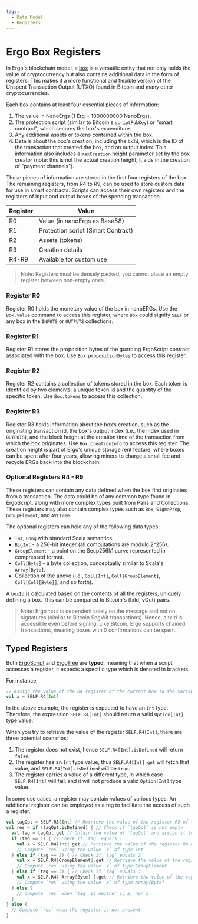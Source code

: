 ```yaml
---
tags:
  - Data Model
  - Registers
---
```


# Ergo Box Registers

In Ergo's blockchain model, a [box](box.md) is a versatile entity that not only holds the value of cryptocurrency but also contains additional data in the form of registers. This makes it a more functional and flexible version of the Unspent Transaction Output (UTXO) found in Bitcoin and many other cryptocurrencies.

Each box contains at least four essential pieces of information:

1. The value in NanoErgs (1 Erg = 1000000000 NanoErgs).
2. The protection script (similar to Bitcoin's `scriptPubKey`) or "smart contract", which secures the box's expenditure.
3. Any additional assets or tokens contained within the box.
4. Details about the box's creation, including the `txId`, which is the ID of the transaction that created the box, and an output index. This information also includes a `maxCreation` height parameter set by the box creator (note: this is not the actual creation height; it aids in the creation of "payment channels").

These pieces of information are stored in the first four registers of the box. The remaining registers, from R4 to R9, can be used to store custom data for use in smart contracts. Scripts can access their own registers and the registers of input and output boxes of the spending transaction.

 Register | Value |
---|---|
 R0 | Value (in nanoErgs as Base58) |
 R1 | Protection script (Smart Contract) |
 R2 | Assets (tokens) |
 R3 | Creation details |
 R4-R9 | Available for custom use |

> Note: Registers must be densely packed; you cannot place an empty register between non-empty ones. 

### Register R0

Register R0 holds the monetary value of the box in nanoERGs. Use the `Box.value` command to access this register, where `Box` could signify `SELF` or any box in the `INPUTS` or `OUTPUTS` collections.

### Register R1

Register R1 stores the proposition bytes of the guarding ErgoScript contract associated with the box. Use `Box.propositionBytes` to access this register.

### Register R2

Register R2 contains a collection of tokens stored in the box. Each token is identified by two elements: a unique token id and the quantity of the specific token. Use `Box.tokens` to access this collection.

### Register R3

Register R3 holds information about the box’s creation, such as the originating transaction id, the box's output index (i.e., the index used in `OUTPUTS`), and the block height at the creation time of the transaction from which the box originates. Use `Box.creationInfo` to access this register. The creation height is part of Ergo's unique storage rent feature, where boxes can be spent after four years, allowing miners to charge a small fee and recycle ERGs back into the blockchain.

### Optional Registers R4 - R9

These registers can contain any data defined when the box first originates from a transaction. The data could be of any common type found in ErgoScript, along with more complex types built from Pairs and Collections. These registers may also contain complex types such as `Box`, `SigmaProp`, `GroupElement`, and `AVLTree`.

The optional registers can hold any of the following data types:

- `Int`, `Long` with standard Scala semantics.
- `BigInt` - a 256-bit integer (all computations are modulo 2^256).
- `GroupElement` - a point on the Secp256k1 curve represented in compressed format.
- `Coll[Byte]` - a byte collection, conceptually similar to Scala's `Array[Byte]`.
- Collection of the above (i.e., `Coll[Int]`, `Coll[GroupElement]`, `Coll[Coll[Byte]]`, and so forth).

A `boxId` is calculated based on the contents of all the registers, uniquely defining a box. This can be compared to Bitcoin's (txId, vOut) pairs.

> Note: Ergo `txId` is dependent solely on the message and not on signatures (similar to Bitcoin SegWit transactions). Hence, a txId is accessible even before signing. Like Bitcoin, Ergo supports chained transactions, meaning boxes with 0 confirmations can be spent.

## Typed Registers

Both [ErgoScript](/dev/scs/ergoscript) and [ErgoTree](/dev/scs/ergotree) are **typed**, meaning that when a script accesses a register, it expects a specific type which is denoted in brackets.


For instance,

```scala
// Assign the value of the R4 register of the current box to the variable x
val x = SELF.R4[Int]
```

In the above example, the register is expected to have an `Int` type. Therefore, the expression `SELF.R4[Int]` should return a valid `Option[Int]` type value.

When you try to retrieve the value of the register `SELF.R4[Int]`, there are three potential scenarios:

1. The register does not exist, hence `SELF.R4[Int].isDefined` will return `false`.
2. The register has an `Int` type value, thus `SELF.R4[Int].get` will fetch that value, and `SELF.R4[Int].isDefined` will be `true`.
3. The register carries a value of a different type, in which case `SELF.R4[Int]` will fail, and it will not produce a valid `Option[Int]` type value.

In some use cases, a register may contain values of various types. An additional register can be employed as a tag to facilitate the access of such a register.

```scala
val tagOpt = SELF.R5[Int] // Retrieve the value of the register R5 of type Int and assign it to the variable `tagOpt`
val res = if (tagOpt.isDefined) { // Check if `tagOpt` is not empty
  val tag = tagOpt.get // Obtain the value of `tagOpt` and assign it to the variable `tag`
  if (tag == 1) { // Check if `tag` equals 1
    val x = SELF.R4[Int].get // Retrieve the value of the register R4 of type Int and assign it to the variable `x`
    // Compute `res` using the value `x` of type Int
  } else if (tag == 2) { // Check if `tag` equals 2
    val x = SELF.R4[GroupElement].get // Retrieve the value of the register R4 of type GroupElement and assign it to the variable `x`
    // Compute `res` using the value `x` of type GroupElement
  } else if (tag == 3) { // Check if `tag` equals 3
    val x = SELF.R4[ Array[Byte] ].get // Retrieve the value of the register R4 of type Array[Byte] and assign it to the variable `x`
    // Compute `res` using the value `x` of type Array[Byte]
  } else {
    // Compute `res` when `tag` is neither 1, 2, nor 3
  }
} else {
  // Compute `res` when the register is not present
}
```



